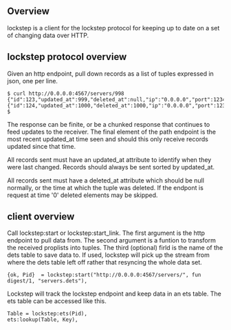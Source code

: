 ## Overview

lockstep is a client for the lockstep protocol for keeping up to date on a set of changing data over HTTP.

## lockstep protocol overview

Given an http endpoint, pull down records as a list of tuples expressed in json, one per line. 

    $ curl http://0.0.0.0:4567/servers/998
    {"id":123,"updated_at":999,"deleted_at":null,"ip":"0.0.0.0","port":1234}
    {"id":124,"updated_at":1000,"deleted_at":1000,"ip":"0.0.0.0","port":1234}
    $

The response can be finite, or be a chunked response that continues to feed
updates to the receiver.  The final element of the path endpoint is the most
recent updated_at time seen and should this only receive records updated since
that time.

All records sent must have an updated_at attribute to identify when they were
last changed.  Records should always be sent sorted by updated_at.

All records sent must have a deleted_at attribute which should be null
normally, or the time at which the tuple was deleted.  If the endpont is
request at time '0' deleted elements may be skipped.

## client overview

Call lockstep:start or lockstep:start_link.  The first argument is the http
endpoint to pull data from.  The second argument is a funtion to transform the
received proplists into tuples.  The third (optional) firld is the name of the
dets table to save data to.  If used, lockstep will pick up the stream from
where the dets table left off rather that resyncing the whole data set.

    {ok, Pid}  = lockstep:start("http://0.0.0.0:4567/servers/", fun digest/1, "servers.dets"),

Lockstep will track the lockstep endpoint and keep data in an ets table.  The
ets table can be accessed like this.

    Table = lockstep:ets(Pid),
    ets:lookup(Table, Key),



